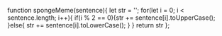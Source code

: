 function spongeMeme(sentence){
let str = '';
  for(let i = 0; i < sentence.length; i++){
   if(i % 2 == 0){str += sentence[i].toUpperCase();
    }else{ str += sentence[i].toLowerCase(); 
    }
   }
    return str
  };